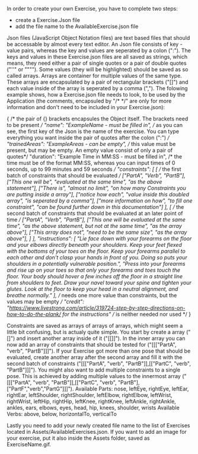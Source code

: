 In order to create your own Exercise, you have to complete two steps:
- create a Exercise.Json file
- add the file name to the AvailableExercise.json file

Json files (JavaScript Object Notation files) are text based files that should be accessable by almost every text editor.
An Json file consists of key - value pairs, whereas the key and values are seperated by a colon (":"). The keys and values in these Exercise.json files
are all saved as strings, which means, they need either a pair of single quotes or a pair of double quotes ("''" or """").
Some values (they will be highlighted) should be saved as so called arrays. Arrays are container for multiple values of the same type. These arrays are
encapsulated by a pair of rectangular brackets ("[]") and each value inside of the array is seperated by a comma (",").
The folowing example shows, how a Exercise.json file needs to look, to be used by the Application (the comments, encapsuled by "/* */" are only for
more information and don't need to be included in your Exercise.json):

{ /* the pair of  {} brackets encapsules the Object itself. The brackets need to be present */
	"name": "ExampleName - must be filled in", /* as you can see, the first key of the Json is the name of the exercise. You can type everything you want inside the pair of quotes after the colon (":") */
	"trainedAreas": "ExampleAreas - can be empty", /* this value must be present, but may be empty. An empty value consist of only a pair of quotes*/
	"duration": "Example Time in MM:SS - must be filled in", /* the time must be of the format MM:SS, whereas you can input times of 0 seconds, up to 99 minutes and 59 seconds */
	"constraints": [
		[ /* the first batch of constraints that should be evaluated */
			["PartA", "Verb", "PartB"],
			["This one will be", "evaluated at the same time", "as the above statement"],
			["There is", "almost no limit", "on how many Constraints you are putting inside a array"],
			["notice how each", "value inside this doubled array", "is seperated by a comma"],
			["more information on how", "to fill one constraint", "can be found further down in this documentation"]
		],
        [ /* the second batch of constraints that should be evaluated at an later point of time */
			["PartA", "Verb", "PartB"],
			["This one will be evaluated at the same time", "as the above statement, but not at the same time", "as the array above"],
			["This array does not", "need to be the same size", "as the array above"],
		]
	],
	"instructions": [
		"Lie face down with your forearms on the floor and your elbows directly beneath your shoulders. Keep your feet flexed with the bottoms of your toes on the floor. Keep your forearms parallel to each other and don't clasp your hands in front of you. Doing so puts your shoulders in a potentially vulnerable position.",
		"Press into your forearms and rise up on your toes so that only your forearms and toes touch the floor. Your body should hover a few inches off the floor in a straight line from shoulders to feet. Draw your navel toward your spine and tighten your glutes. Look at the floor to keep your head in a neutral alignment, and breathe normally."
	], /* needs one more value than constraints, but the values may be empty */
	"credit": "https://www.livestrong.com/article/319724-step-by-step-directions-on-how-to-do-the-plank/ for the instructions" /* is neither needed nor used */
}

Constraints are saved as arrays of arrays of arrays, which might seem a little bit confusing, but is actualy quite simple. You start by create a array ("[]") and insert another array inside of it ("[[]]"). In the inner array you can now add an array of constraints that should be tested for ("[[["PartA", "verb", "PartB"]]]"). If your Exercise got more than one pose that should be evaluated, create another array after the second array and fill it with the second batch of constraints ("[[["PartA", "verb", "PartB"]],[["PartC", "verb", "PartB"]]]"). You might also want to add multiple constraints to a single pose. This is achieved by adding multiple values to the innermost array ("[[["PartA", "verb", "PartB"]],[["PartC", "verb", "PartB"],["PartF","verb","PartG"]]]").
Available Parts: nose, leftEye, rightEye, leftEar, rightEar, leftShoulder, rightShoulder, leftElbow, rightElbow, leftWrist, rightWrist, leftHip, rightHip, leftKnee, rightKnee, leftAnkle, rightAnkle, ankles, ears, elbows, eyes, head, hip, knees, shoulder, wrists
Available Verbs: above, below, horizontalTo, verticalTo

Lastly you need to add your newly created file name to the list of Exercises located in Assets/AvailableExercises.json. If you want to add an image for your exercise, put it also inside the Assets folder, saved as ExerciseName.gif.